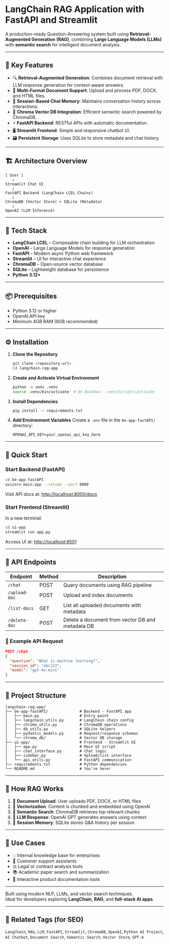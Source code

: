 # LangChain RAG Application with FastAPI and Streamlit

A production-ready Question-Answering system built using **Retrieval-Augmented Generation (RAG)**, combining **Large Language Models (LLMs)** with **semantic search** for intelligent document analysis.

---

## 🚀 Key Features

- 🔍 **Retrieval-Augmented Generation**: Combines document retrieval with LLM response generation for context-aware answers.
- 📄 **Multi-Format Document Support**: Upload and process PDF, DOCX, and HTML files.
- 💬 **Session-Based Chat Memory**: Maintains conversation history across interactions.
- 🧠 **Chroma Vector DB Integration**: Efficient semantic search powered by ChromaDB.
- ⚡ **FastAPI Backend**: RESTful APIs with automatic documentation.
- 🖥️ **Streamlit Frontend**: Simple and responsive chatbot UI.
- 🗃️ **Persistent Storage**: Uses SQLite to store metadata and chat history.

---

## 🏗️ Architecture Overview

```
[ User ] 
   ↓
Streamlit Chat UI 
   ↓
FastAPI Backend (LangChain LCEL Chains)
   ↓
ChromaDB (Vector Store) + SQLite (Metadata)
   ↓
OpenAI (LLM Inference)
```

---

## 🧰 Tech Stack

- **LangChain LCEL** – Composable chain building for LLM orchestration
- **OpenAI** – Large Language Models for response generation
- **FastAPI** – Modern async Python web framework
- **Streamlit** – UI for interactive chat experience
- **ChromaDB** – Open-source vector database
- **SQLite** – Lightweight database for persistence
- **Python 3.12+**

---

## 📦 Prerequisites

- Python 3.12 or higher
- OpenAI API key
- Minimum 4GB RAM (8GB recommended)

---

## ⚙️ Installation

1. **Clone the Repository**
   ```bash
   git clone <repository-url>
   cd langchain-rag-app
   ```

2. **Create and Activate Virtual Environment**
   ```bash
   python -m venv .venv
   source .venv/bin/activate  # On Windows: .venv\Scripts\activate
   ```

3. **Install Dependencies**
   ```bash
   pip install -r requirements.txt
   ```

4. **Add Environment Variables**
   Create a `.env` file in the `be-app-fastAPI/` directory:
   ```env
   OPENAI_API_KEY=your_openai_api_key_here
   ```

---

## 🚀 Quick Start

### Start Backend (FastAPI)
```bash
cd be-app-fastAPI
uvicorn main:app --reload --port 8000
```
Visit API docs at: [http://localhost:8000/docs](http://localhost:8000/docs)

### Start Frontend (Streamlit)
In a new terminal:
```bash
cd ui-app
streamlit run app.py
```
Access UI at: [http://localhost:8501](http://localhost:8501)

---

## 🔌 API Endpoints

| Endpoint       | Method | Description                                        |
|----------------|--------|----------------------------------------------------|
| `/chat`        | POST   | Query documents using RAG pipeline                |
| `/upload-doc`  | POST   | Upload and index documents                        |
| `/list-docs`   | GET    | List all uploaded documents with metadata         |
| `/delete-doc`  | POST   | Delete a document from vector DB and metadata DB  |

### 📘 Example API Request

```json
POST /chat
{
  "question": "What is machine learning?",
  "session_id": "abc123",
  "model": "gpt-4o-mini"
}
```

---

## 📁 Project Structure

```
langchain-rag-app/
├── be-app-fastAPI/              # Backend - FastAPI app
│   ├── main.py                  # Entry point
│   ├── langchain_utils.py       # LangChain chain config
│   ├── chroma_utils.py          # ChromaDB operations
│   ├── db_utils.py              # SQLite helpers
│   ├── pydantic_models.py       # Request/response schemas
│   └── chroma_db/               # Vector DB storage
├── ui-app/                      # Frontend - Streamlit UI
│   ├── app.py                   # Main UI script
│   ├── chat_interface.py        # Chat logic
│   ├── sidebar.py               # Upload/list interface
│   └── api_utils.py             # FastAPI communication
├── requirements.txt             # Python dependencies
└── README.md                    # You're here!
```

---

## 🧠 How RAG Works

1. 📄 **Document Upload**: User uploads PDF, DOCX, or HTML files
2. 🧬 **Vectorization**: Content is chunked and embedded using OpenAI
3. 🔎 **Semantic Search**: ChromaDB retrieves top relevant chunks
4. 🧠 **LLM Response**: OpenAI GPT generates answers using context
5. 🧾 **Session Memory**: SQLite stores Q&A history per session

---

## 💼 Use Cases

- 💡 Internal knowledge base for enterprises
- 🤖 Customer support assistants
- ⚖️ Legal or contract analysis tools
- 📚 Academic paper search and summarization
- 🧰 Interactive product documentation tools

---

Built using modern NLP, LLMs, and vector search techniques.  
Ideal for developers exploring **LangChain**, **RAG**, and **full-stack AI apps**.

---

## 🔗 Related Tags (for SEO)

`LangChain`, `RAG`, `LLM`, `FastAPI`, `Streamlit`, `ChromaDB`, `OpenAI`, `Python AI Project`, `AI Chatbot`, `Document Search`, `Semantic Search`, `Vector Store`, `GPT-4`
